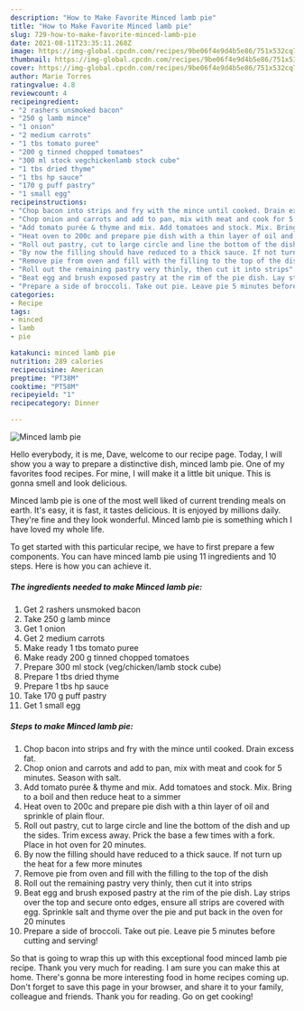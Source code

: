 ```yaml
---
description: "How to Make Favorite Minced lamb pie"
title: "How to Make Favorite Minced lamb pie"
slug: 729-how-to-make-favorite-minced-lamb-pie
date: 2021-08-11T23:35:11.268Z
image: https://img-global.cpcdn.com/recipes/9be06f4e9d4b5e86/751x532cq70/minced-lamb-pie-recipe-main-photo.jpg
thumbnail: https://img-global.cpcdn.com/recipes/9be06f4e9d4b5e86/751x532cq70/minced-lamb-pie-recipe-main-photo.jpg
cover: https://img-global.cpcdn.com/recipes/9be06f4e9d4b5e86/751x532cq70/minced-lamb-pie-recipe-main-photo.jpg
author: Marie Torres
ratingvalue: 4.8
reviewcount: 4
recipeingredient:
- "2 rashers unsmoked bacon"
- "250 g lamb mince"
- "1 onion"
- "2 medium carrots"
- "1 tbs tomato puree"
- "200 g tinned chopped tomatoes"
- "300 ml stock vegchickenlamb stock cube"
- "1 tbs dried thyme"
- "1 tbs hp sauce"
- "170 g puff pastry"
- "1 small egg"
recipeinstructions:
- "Chop bacon into strips and fry with the mince until cooked. Drain excess fat."
- "Chop onion and carrots and add to pan, mix with meat and cook for 5 minutes. Season with salt."
- "Add tomato purée & thyme and mix. Add tomatoes and stock. Mix. Bring to a boil and then reduce heat to a simmer"
- "Heat oven to 200c and prepare pie dish with a thin layer of oil and sprinkle of plain flour."
- "Roll out pastry, cut to large circle and line the bottom of the dish and up the sides. Trim excess away. Prick the base a few times with a fork. Place in hot oven for 20 minutes."
- "By now the filling should have reduced to a thick sauce. If not turn up the heat for a few more minutes"
- "Remove pie from oven and fill with the filling to the top of the dish"
- "Roll out the remaining pastry very thinly, then cut it into strips"
- "Beat egg and brush exposed pastry at the rim of the pie dish. Lay strips over the top and secure onto edges, ensure all strips are covered with egg. Sprinkle salt and thyme over the pie and put back in the oven for 20 minutes"
- "Prepare a side of broccoli. Take out pie. Leave pie 5 minutes before cutting and serving!"
categories:
- Recipe
tags:
- minced
- lamb
- pie

katakunci: minced lamb pie 
nutrition: 289 calories
recipecuisine: American
preptime: "PT38M"
cooktime: "PT58M"
recipeyield: "1"
recipecategory: Dinner

---
```



![Minced lamb pie](https://img-global.cpcdn.com/recipes/9be06f4e9d4b5e86/751x532cq70/minced-lamb-pie-recipe-main-photo.jpg)

Hello everybody, it is me, Dave, welcome to our recipe page. Today, I will show you a way to prepare a distinctive dish, minced lamb pie. One of my favorites food recipes. For mine, I will make it a little bit unique. This is gonna smell and look delicious.



Minced lamb pie is one of the most well liked of current trending meals on earth. It's easy, it is fast, it tastes delicious. It is enjoyed by millions daily. They're fine and they look wonderful. Minced lamb pie is something which I have loved my whole life.


To get started with this particular recipe, we have to first prepare a few components. You can have minced lamb pie using 11 ingredients and 10 steps. Here is how you can achieve it.

<!--inarticleads1-->

##### The ingredients needed to make Minced lamb pie:

1. Get 2 rashers unsmoked bacon
1. Take 250 g lamb mince
1. Get 1 onion
1. Get 2 medium carrots
1. Make ready 1 tbs tomato puree
1. Make ready 200 g tinned chopped tomatoes
1. Prepare 300 ml stock (veg/chicken/lamb stock cube)
1. Prepare 1 tbs dried thyme
1. Prepare 1 tbs hp sauce
1. Take 170 g puff pastry
1. Get 1 small egg




<!--inarticleads2-->

##### Steps to make Minced lamb pie:

1. Chop bacon into strips and fry with the mince until cooked. Drain excess fat.
1. Chop onion and carrots and add to pan, mix with meat and cook for 5 minutes. Season with salt.
1. Add tomato purée & thyme and mix. Add tomatoes and stock. Mix. Bring to a boil and then reduce heat to a simmer
1. Heat oven to 200c and prepare pie dish with a thin layer of oil and sprinkle of plain flour.
1. Roll out pastry, cut to large circle and line the bottom of the dish and up the sides. Trim excess away. Prick the base a few times with a fork. Place in hot oven for 20 minutes.
1. By now the filling should have reduced to a thick sauce. If not turn up the heat for a few more minutes
1. Remove pie from oven and fill with the filling to the top of the dish
1. Roll out the remaining pastry very thinly, then cut it into strips
1. Beat egg and brush exposed pastry at the rim of the pie dish. Lay strips over the top and secure onto edges, ensure all strips are covered with egg. Sprinkle salt and thyme over the pie and put back in the oven for 20 minutes
1. Prepare a side of broccoli. Take out pie. Leave pie 5 minutes before cutting and serving!




So that is going to wrap this up with this exceptional food minced lamb pie recipe. Thank you very much for reading. I am sure you can make this at home. There's gonna be more interesting food in home recipes coming up. Don't forget to save this page in your browser, and share it to your family, colleague and friends. Thank you for reading. Go on get cooking!
